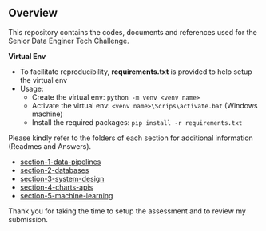 ## **Overview**

This repository contains the codes, documents and references used for the Senior Data Enginer Tech Challenge.

**Virtual Env**
* To facilitate reproducibility, **requirements.txt** is provided to help setup the virtual env
* Usage: 
    * Create the virtual env: `python -m venv <venv name>`
    * Activate the virtual env: `<venv name>\Scrips\activate.bat` (Windows machine)
    * Install the required packages: `pip install -r requirements.txt`

Please kindly refer to the folders of each section for additional information (Readmes and Answers).

* [section-1-data-pipelines](./section-1-data-pipelines/)
* [section-2-databases](./section-2-databases/)
* [section-3-system-design](./section-3-system-design/)
* [section-4-charts-apis](./section-4-charts-apis/)
* [section-5-machine-learning](./section-5-machine-learning/)

Thank you for taking the time to setup the assessment and to review my submission.
